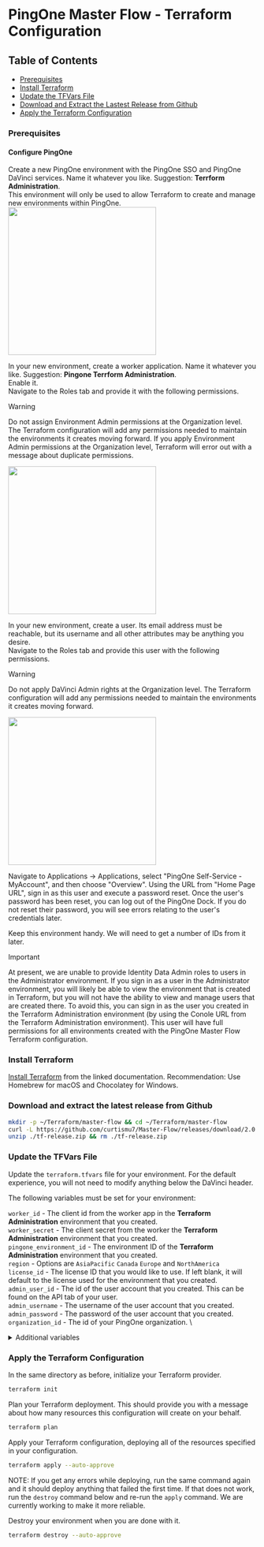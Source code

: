 # PingOne Master Flow - Terraform Configuration

## Table of Contents
- [Prerequisites](#prerequisites)
- [Install Terraform](#install-terraform)
- [Update the TFVars File](#update-the-tfvars-file)
- [Download and Extract the Lastest Release from Github](#download-and-extract-the-latest-release-from-github)
- [Apply the Terraform Configuration](#apply-the-terraform-configuration)

### Prerequisites

#### Configure PingOne
Create a new PingOne environment with the PingOne SSO and PingOne DaVinci services. Name it whatever you like. Suggestion: **Terrform Administration**. \
This environment will only be used to allow Terraform to create and manage new environments within PingOne.
<img src="https://github.com/curtismu7/Master-Flow/assets/117233001/81e61e41-df67-4c3a-ab42-2f9c6855a519" width="300">

In your new environment, create a worker application. Name it whatever you like. Suggestion: **Pingone Terrform Administration**. \
Enable it.\
Navigate to the Roles tab and provide it with the following permissions.
> [!WARNING]
> Do not assign Environment Admin permissions at the Organization level. The Terraform configuration will add any permissions needed to maintain the environments it creates moving forward. If you apply Environment Admin permissions at the Organization level, Terraform will error out with a message about duplicate permissions.
<img src="https://github.com/curtismu7/Master-Flow/assets/117233001/a468ab32-ea32-4c87-855c-139a6a8e886d" width="300"> 
<br />

In your new environment, create a user. Its email address must be reachable, but its username and all other attributes may be anything you desire. \
Navigate to the Roles tab and provide this user with the following permissions.
> [!WARNING]
> Do not apply DaVinci Admin rights at the Organization level. The Terraform configuration will add any permissions needed to maintain the environments it creates moving forward.
<img src="https://github.com/curtismu7/Master-Flow/assets/117233001/8ce0bd20-1e78-4389-9bad-cd58ee7d0ec9" width="300">
<br />

Navigate to Applications -> Applications, select "PingOne Self-Service - MyAccount", and then choose "Overview". Using the URL from "Home Page URL", sign in as this user and execute a password reset. Once the user's password has been reset, you can log out of the PingOne Dock. If you do not reset their password, you will see errors relating to the user's credentials later.

Keep this environment handy. We will need to get a number of IDs from it later.

> [!IMPORTANT]  
> At present, we are unable to provide Identity Data Admin roles to users in the Administrator environment. If you sign in as a user in the Administrator environment, you will likely be able to view the environment that is created in Terraform, but you will not have the ability to view and manage users that are created there. To avoid this, you can sign in as the user you created in the Terraform Administration environment (by using the Conole URL from the Terraform Administration environment). This user will have full permissions for all environments created with the PingOne Master Flow Terraform configuration.

### Install Terraform

[Install Terraform](https://developer.hashicorp.com/terraform/tutorials/aws-get-started/install-cli) from the linked documentation. Recommendation: Use Homebrew for macOS and Chocolatey for Windows.

### Download and extract the latest release from Github

```bash
mkdir -p ~/Terraform/master-flow && cd ~/Terraform/master-flow
curl -L https://github.com/curtismu7/Master-Flow/releases/download/2.0.0-pre.c9f5e47-tech-enablement/tf-release.zip > tf-release.zip
unzip ./tf-release.zip && rm ./tf-release.zip
```

### Update the TFVars File
Update the `terraform.tfvars` file for your environment. For the default experience, you will not need to modify anything below the DaVinci header.

The following variables must be set for your environment:

`worker_id`      - The client id from the worker app in the **Terraform Administration** environment that you created. \
`worker_secret`  - The client secret from the worker the **Terraform Administration** environment that you created. \
`pingone_environment_id` - The environment ID of the **Terraform Administration** environment that you created. \
`region`               - Options are `AsiaPacific` `Canada` `Europe` and `NorthAmerica` \
`license_id`         - The license ID that you would like to use. If left blank, it will default to the license used for the environment that you created. \
`admin_user_id`        - The id of the user account that you created. This can be found on the API tab of your user. \
`admin_username`    - The username of the user account that you created. \
`admin_password`    - The password of the user account that you created. \
`organization_id`      - The id of your PingOne organization. \

<details>
<summary>Additional variables</summary>

| Variable Name | Type | Description |
| --- | --- | --- |
| worker_id | STRING | Required: **TRUE** Default: |
| worker_secret | STRING | Required: **TRUE** Default: |
| pingone_environment_id | STRING | Required: **TRUE** Default: |
| region | STRING | Required: **TRUE** Default: |
| license_name | STRING | Required: **TRUE** Default: |
| admin_user_id | STRING | Required: **TRUE** Default: |
| admin_username | STRING | Required: **TRUE** Default: |
| admin_password | STRING | Required: **TRUE** Default: |
| organization_id | STRING | Required: **TRUE** Default: |
| pingone_agreement_localization_revision_master_flow_agreement_en_now_text | STRING | Default: |
| davinci_variable_origin_value | STRING | Default: |
| davinci_variable_gv-deviceManagement_value | STRING | Default: |
| davinci_variable_gv-azureLogin_value | STRING | Default: |
| davinci_variable_gv-mfa-on_value | STRING | Default: |
| davinci_variable_gv-runPasswordExpire_value | STRING | Default: |
| davinci_variable_gv-webAuthnSupport_value | STRING | Default: |
| davinci_variable_gv-forgotPasswordDisplay_value | STRING | Default: |
| davinci_variable_gv-standardForgotPassword_value | STRING | Default: |
| davinci_variable_gv-facebookLogin_value | STRING | Default: |
| davinci_variable_showRegButton_value | STRING | Default: |
| davinci_variable_gv-runVerifyforHighRisk_value | STRING | Default: |
| davinci_variable_gv-allowPasswordless_value | STRING | Default: |
| davinci_variable_maxMessage_value | STRING | Default: |
| davinci_variable_gv-forcePasswordless_value | STRING | Default: |
| davinci_variable_disableReg_value | STRING | Default: |
| davinci_variable_mobile_value | STRING | Default: |
| davinci_variable_gv-p1PasswordPolicy_value | STRING | Default: |
| davinci_variable_gv-runMFAforLogin_value | STRING | Default: |
| davinci_variable_gv-googleLogin_value | STRING | Default: |
| davinci_variable_gv-consent_value | STRING | Default: |
| davinci_variable_userAuthenticated_value | STRING | Default: |
| davinci_variable_gv-inlineMFAOn_value | STRING | Default: |
| davinci_variable_gv-companyName_value | STRING | Default: |
| davinci_variable_stopSign_value | STRING | Default: |
| davinci_variable_rpid_value | STRING | Default: |
| davinci_variable_gv-runMFAforForgot_value | STRING | Default: |
| davinci_variable_gv-passwordlessAllowedTypes_value | STRING | Default: |
| davinci_variable_relyingParty_value | STRING | Default: |
| davinci_variable_availableQuestions_2_value | STRING | Default: |
| davinci_variable_gv-runProtect_value | STRING | Default: |
| davinci_variable_gv-runMFAforSocial_value | STRING | Default: |
| davinci_variable_disableButton_value | STRING | Default: |
| davinci_variable_forgotUsername_value | STRING | Default: |
| davinci_variable_regAuthN_value | STRING | Default: |
| davinci_variable_gv-QA-On_value | STRING | Default: |
| davinci_variable_gv-progressiveProfiling_value | STRING | Default: |
| davinci_variable_mustAuthN_value | STRING | Default: |
| davinci_variable_cancelReturn_value | STRING | Default: |
| davinci_variable_gv-riskLevel_value | STRING | Default: |
| davinci_variable_gv-forgotUsernameDisplay_value | STRING | Default: |
| davinci_variable_origin_2_value | STRING | Default: |
| davinci_variable_gv-companyLogo_value | STRING | Default: |
| davinci_variable_gv-githubLogin_value | STRING | Default: |
| davinci_connection_PingOne_region | STRING | Default: |

</details>

### Apply the Terraform Configuration

In the same directory as before, initialize your Terraform provider.
```bash
terraform init
```

Plan your Terraform deployment. This should provide you with a message about how many resources this configuration will create on your behalf. 
```bash
terraform plan
```

Apply your Terraform configuration, deploying all of the resources specified in your configuration.
```bash
terraform apply --auto-approve
```
NOTE: If you get any errors while deploying, run the same command again and it should deploy anything that failed the first time. If that does not work, run the `destroy` command below and re-run the `apply` command. We are currently working to make it more reliable.

Destroy your environment when you are done with it.
```bash
terraform destroy --auto-approve
```

